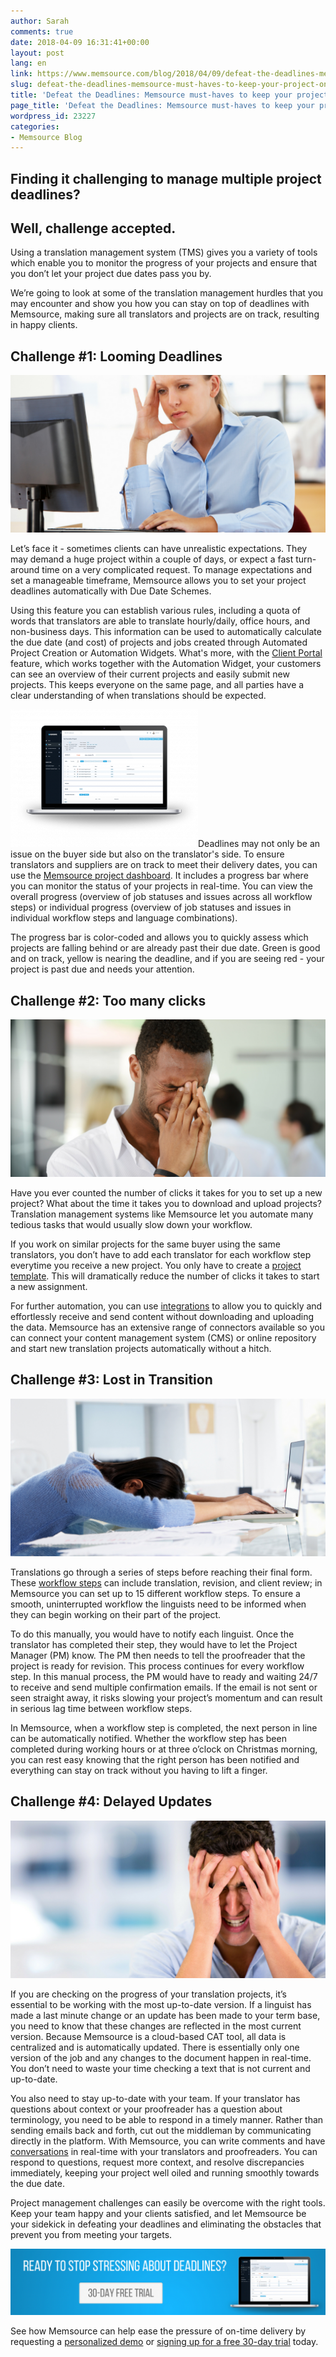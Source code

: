 ```yaml
---
author: Sarah
comments: true
date: 2018-04-09 16:31:41+00:00
layout: post
lang: en
link: https://www.memsource.com/blog/2018/04/09/defeat-the-deadlines-memsource-must-haves-to-keep-your-project-on-track/
slug: defeat-the-deadlines-memsource-must-haves-to-keep-your-project-on-track
title: 'Defeat the Deadlines: Memsource must-haves to keep your project on track'
page_title: 'Defeat the Deadlines: Memsource must-haves to keep your project on track'
wordpress_id: 23227
categories:
- Memsource Blog
---
```


## Finding it challenging to manage multiple project deadlines?




## Well, challenge accepted.




<!-- more -->

Using a translation management system (TMS) gives you a variety of tools which enable you to monitor the progress of your projects and ensure that you don’t let your project due dates pass you by.



We’re going to look at some of the translation management hurdles that you may encounter and show you how you can stay on top of deadlines with Memsource, making sure all translators and projects are on track, resulting in happy clients.




## Challenge #1: Looming Deadlines


![](/uploads/2018/04/3-1024x512.png)



Let’s face it - sometimes clients can have unrealistic expectations. They may demand a huge project within a couple of days, or expect a fast turn-around time on a very complicated request. To manage expectations and set a manageable timeframe, Memsource allows you to set your project deadlines automatically with Due Date Schemes.



Using this feature you can establish various rules, including a quota of words that translators are able to translate hourly/daily, office hours, and non-business days. This information can be used to automatically calculate the due date (and cost) of projects and jobs created through Automated Project Creation or Automation Widgets. What's more, with the [Client Portal](https://www.memsource.com/blog/2017/03/16/client-portals-a-new-customer-focused-solution/) feature, which works together with the Automation Widget, your customers can see an overview of their current projects and easily submit new projects. This keeps everyone on the same page, and all parties have a clear understanding of when translations should be expected.



[![](/uploads/2017/08/Macbook-NewUI-HD-300x220.png)](/uploads/2017/08/Macbook-NewUI-HD.png)Deadlines may not only be an issue on the buyer side but also on the translator's side. To ensure translators and suppliers are on track to meet their delivery dates, you can use the [Memsource project dashboard](https://help.memsource.com/hc/en-us/articles/115003483732-Understanding-Memsource-Project-Dashboards). It includes a progress bar where you can monitor the status of your projects in real-time. You can view the overall progress (overview of job statuses and issues across all workflow steps) or individual progress (overview of job statuses and issues in individual workflow steps and language combinations).



The progress bar is color-coded and allows you to quickly assess which projects are falling behind or are already past their due date. Green is good and on track, yellow is nearing the deadline, and if you are seeing red - your project is past due and needs your attention.




## Challenge #2: Too many clicks


![](/uploads/2018/04/4-1024x512.png)



Have you ever counted the number of clicks it takes for you to set up a new project? What about the time it takes you to download and upload projects? Translation management systems like Memsource let you automate many tedious tasks that would usually slow down your workflow.



If you work on similar projects for the same buyer using the same translators, you don’t have to add each translator for each workflow step everytime you receive a new project. You only have to create a [project template](https://help.memsource.com/hc/en-us/articles/115003483952-Project-Templates). This will dramatically reduce the number of clicks it takes to start a new assignment.



For further automation, you can use [integrations](https://www.memsource.com/integrations/) to allow you to quickly and effortlessly receive and send content without downloading and uploading the data. Memsource has an extensive range of connectors available so you can connect your content management system (CMS) or online repository and start new translation projects automatically without a hitch.




## Challenge #3: Lost in Transition


![](/uploads/2018/04/5-1024x512.png)



Translations go through a series of steps before reaching their final form. These [workflow steps](https://help.memsource.com/hc/en-us/articles/115003484032-Workflow) can include translation, revision, and client review; in Memsource you can set up to 15 different workflow steps. To ensure a smooth, uninterrupted workflow the linguists need to be informed when they can begin working on their part of the project.



To do this manually, you would have to notify each linguist. Once the translator has completed their step, they would have to let the Project Manager (PM) know. The PM then needs to tell the proofreader that the project is ready for revision. This process continues for every workflow step. In this manual process, the PM would have to ready and waiting 24/7 to receive and send multiple confirmation emails. If the email is not sent or seen straight away, it risks slowing your project’s momentum and can result in serious lag time between workflow steps.



In Memsource, when a workflow step is completed, the next person in line can be automatically notified. Whether the workflow step has been completed during working hours or at three o’clock on Christmas morning, you can rest easy knowing that the right person has been notified and everything can stay on track without you having to lift a finger.




## Challenge #4: Delayed Updates


[![](/uploads/2018/04/2-1024x512.png)](/uploads/2018/04/updating.jpg)



If you are checking on the progress of your translation projects, it’s essential to be working with the most up-to-date version. If a linguist has made a last minute change or an update has been made to your term base, you need to know that these changes are reflected in the most current version. Because Memsource is a cloud-based CAT tool, all data is centralized and is automatically updated. There is essentially only one version of the job and any changes to the document happen in real-time. You don’t need to waste your time checking a text that is not current and up-to-date.



You also need to stay up-to-date with your team. If your translator has questions about context or your proofreader has a question about terminology, you need to be able to respond in a timely manner. Rather than sending emails back and forth, cut out the middleman by communicating directly in the platform. With Memsource, you can write comments and have [conversations](https://help.memsource.com/hc/en-us/articles/115003462171-Conversations-in-Memsource-Editors) in real-time with your translators and proofreaders. You can respond to questions, request more context, and resolve discrepancies immediately, keeping your project well oiled and running smoothly towards the due date.



Project management challenges can easily be overcome with the right tools. Keep your team happy and your clients satisfied, and let Memsource be your sidekick in defeating your deadlines and eliminating the obstacles that prevent you from meeting your targets.



[![](/uploads/2018/04/Ready-to-stop-stressing-about-deadlines_-Request-a-demo.-1024x215.png)](https://www.memsource.com/pricing2/)



See how Memsource can help ease the pressure of on-time delivery by requesting a [personalized demo](https://www.memsource.com/demo/) or [signing up for a free 30-day trial](https://cloud.memsource.com/web/organization/signup?e=ULTIMATE) today.
